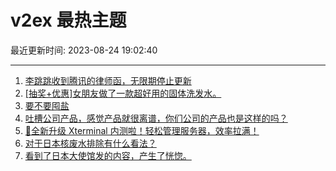 # v2ex 最热主题

最近更新时间: 2023-08-24 19:02:40

--- 
1. [李跳跳收到腾讯的律师函，无限期停止更新](https://www.v2ex.com/t/967813) 
2. [[抽奖+优惠]女朋友做了一款超好用的固体洗发水。](https://www.v2ex.com/t/967824) 
3. [要不要囤盐](https://www.v2ex.com/t/967832) 
4. [吐槽公司产品，感觉产品就很离谱，你们公司的产品也是这样的吗？](https://www.v2ex.com/t/967873) 
5. [🎉全新升级 Xterminal 内测啦！轻松管理服务器，效率拉满！](https://www.v2ex.com/t/967928) 
6. [对于日本核废水排除有什么看法？](https://www.v2ex.com/t/967976) 
7. [看到了日本大使馆发的内容，产生了恍惚。](https://www.v2ex.com/t/967995) 

